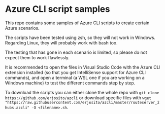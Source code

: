 # Azure CLI script samples

This repo contains some samples of Azure CLI scripts to create certain Azure scenarios.

The scripts have been tested using zsh, so they will not work in Windows. Regarding Linux, they will probably work with bash too.

The testing that has gone in each scenario is limited, so please do not expect them to work flawlessly.

It is recommended to open the files in Visual Studio Code with the Azure CLI extension installed (so that you get IntelliSense support for Azure CLI commands), and open a terminal (a WSL one if you are working on a Windows machine) to test the different commands step by step.

To download the scripts you can either clone the whole repo with `git clone https://github.com/erjosito/azcli` or download specific files with `wget "https://raw.githubusercontent.com/erjosito/azcli/master/routeserver_2hubs.azcli" -O <filename>.sh`.
